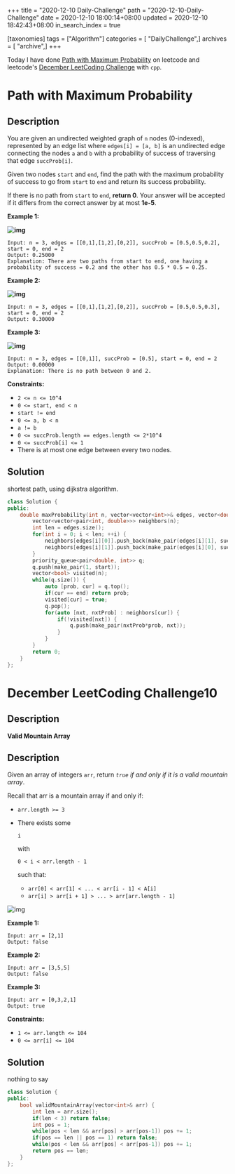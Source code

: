 +++
title = "2020-12-10 Daily-Challenge"
path = "2020-12-10-Daily-Challenge"
date = 2020-12-10 18:00:14+08:00
updated = 2020-12-10 18:42:43+08:00
in_search_index = true

[taxonomies]
tags = ["Algorithm"]
categories = [ "DailyChallenge",]
archives = [ "archive",]
+++

Today I have done [Path with Maximum Probability](https://leetcode.com/problems/path-with-maximum-probability/) on leetcode and leetcode's [December LeetCoding Challenge](https://leetcode.com/explore/challenge/card/december-leetcoding-challenge/570/week-2-december-8th-december-14th/3561/) with `cpp`.

<!-- more -->

# Path with Maximum Probability

## Description

You are given an undirected weighted graph of `n` nodes (0-indexed), represented by an edge list where `edges[i] = [a, b]` is an undirected edge connecting the nodes `a` and `b` with a probability of success of traversing that edge `succProb[i]`.

Given two nodes `start` and `end`, find the path with the maximum probability of success to go from `start` to `end` and return its success probability.

If there is no path from `start` to `end`, **return 0**. Your answer will be accepted if it differs from the correct answer by at most **1e-5**.

**Example 1:**

**![img](https://assets.leetcode.com/uploads/2019/09/20/1558_ex1.png)**

```
Input: n = 3, edges = [[0,1],[1,2],[0,2]], succProb = [0.5,0.5,0.2], start = 0, end = 2
Output: 0.25000
Explanation: There are two paths from start to end, one having a probability of success = 0.2 and the other has 0.5 * 0.5 = 0.25.
```

**Example 2:**

**![img](https://assets.leetcode.com/uploads/2019/09/20/1558_ex2.png)**

```
Input: n = 3, edges = [[0,1],[1,2],[0,2]], succProb = [0.5,0.5,0.3], start = 0, end = 2
Output: 0.30000
```

**Example 3:**

**![img](https://assets.leetcode.com/uploads/2019/09/20/1558_ex3.png)**

```
Input: n = 3, edges = [[0,1]], succProb = [0.5], start = 0, end = 2
Output: 0.00000
Explanation: There is no path between 0 and 2.
```

**Constraints:**

- `2 <= n <= 10^4`
- `0 <= start, end < n`
- `start != end`
- `0 <= a, b < n`
- `a != b`
- `0 <= succProb.length == edges.length <= 2*10^4`
- `0 <= succProb[i] <= 1`
- There is at most one edge between every two nodes.

## Solution

shortest path, using dijkstra algorithm.

``` cpp
class Solution {
public:
    double maxProbability(int n, vector<vector<int>>& edges, vector<double>& succProb, int start, int end) {
        vector<vector<pair<int, double>>> neighbors(n);
        int len = edges.size();
        for(int i = 0; i < len; ++i) {
            neighbors[edges[i][0]].push_back(make_pair(edges[i][1], succProb[i]));
            neighbors[edges[i][1]].push_back(make_pair(edges[i][0], succProb[i]));
        }
        priority_queue<pair<double, int>> q;
        q.push(make_pair(1, start));
        vector<bool> visited(n);
        while(q.size()) {
            auto [prob, cur] = q.top();
            if(cur == end) return prob;
            visited[cur] = true;
            q.pop();
            for(auto [nxt, nxtProb] : neighbors[cur]) {
                if(!visited[nxt]) {
                    q.push(make_pair(nxtProb*prob, nxt));
                }
            }
        }
        return 0;
    }
};
```

# December LeetCoding Challenge10

## Description

**Valid Mountain Array**

## Description

Given an array of integers `arr`, return *`true` if and only if it is a valid mountain array*.

Recall that arr is a mountain array if and only if:

- `arr.length >= 3`

- There exists some

  ```
  i
  ```

  with 

  ```
  0 < i < arr.length - 1
  ```

   such that:

  - `arr[0] < arr[1] < ... < arr[i - 1] < A[i]`
  - `arr[i] > arr[i + 1] > ... > arr[arr.length - 1]`

![img](https://assets.leetcode.com/uploads/2019/10/20/hint_valid_mountain_array.png)

 

**Example 1:**

```
Input: arr = [2,1]
Output: false
```

**Example 2:**

```
Input: arr = [3,5,5]
Output: false
```

**Example 3:**

```
Input: arr = [0,3,2,1]
Output: true
```

**Constraints:**

- `1 <= arr.length <= 104`
- `0 <= arr[i] <= 104`

## Solution

nothing to say

``` cpp
class Solution {
public:
    bool validMountainArray(vector<int>& arr) {
        int len = arr.size();
        if(len < 3) return false;
        int pos = 1;
        while(pos < len && arr[pos] > arr[pos-1]) pos += 1;
        if(pos == len || pos == 1) return false;
        while(pos < len && arr[pos] < arr[pos-1]) pos += 1;
        return pos == len;
    }
};
```